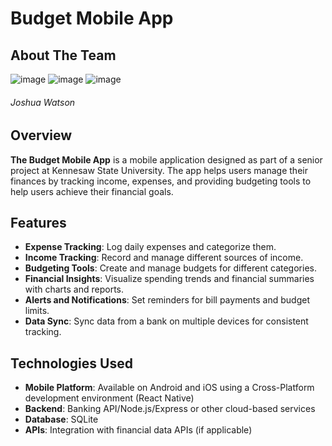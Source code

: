 # Budget Mobile App

## About The Team 

![image](https://github.com/user-attachments/assets/001d6f39-82e7-4733-bd67-513ce636857a)
![image](https://github.com/user-attachments/assets/e819eba0-e495-422b-852e-57fd459b9b1e)
![image](https://github.com/user-attachments/assets/5c7113fe-56fe-4c1a-9b4d-6a19e9ed7287)

###### Joshua Watson




## Overview

**The Budget Mobile App** is a mobile application designed as part of a senior project at Kennesaw State University. The app helps users manage their finances by tracking income, expenses, and providing budgeting tools to help users achieve their financial goals.

## Features

- **Expense Tracking**: Log daily expenses and categorize them.
- **Income Tracking**: Record and manage different sources of income.
- **Budgeting Tools**: Create and manage budgets for different categories.
- **Financial Insights**: Visualize spending trends and financial summaries with charts and reports.
- **Alerts and Notifications**: Set reminders for bill payments and budget limits.
- **Data Sync**: Sync data from a bank on multiple devices for consistent tracking.

## Technologies Used

- **Mobile Platform**: Available on Android and iOS using a Cross-Platform development environment (React Native)
- **Backend**: Banking API/Node.js/Express or other cloud-based services
- **Database**: SQLite
- **APIs**: Integration with financial data APIs (if applicable)


